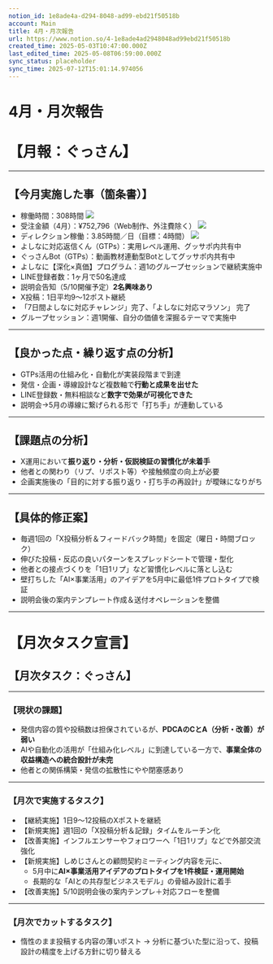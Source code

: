 ```yaml
---
notion_id: 1e8ade4a-d294-8048-ad99-ebd21f50518b
account: Main
title: 4月・月次報告
url: https://www.notion.so/4-1e8ade4ad2948048ad99ebd21f50518b
created_time: 2025-05-03T10:47:00.000Z
last_edited_time: 2025-05-08T06:59:00.000Z
sync_status: placeholder
sync_time: 2025-07-12T15:01:14.974056
---
```

# 4月・月次報告

# 【月報：ぐっさん】
---
## 【今月実施した事（箇条書）】
- 稼働時間：308時間
  ![](https://prod-files-secure.s3.us-west-2.amazonaws.com/736adce6-a3a4-4a64-9f74-d9aa055c96d2/1d861587-2311-4468-a793-0fb1e55d8824/%E3%82%B9%E3%82%AF%E3%83%AA%E3%83%BC%E3%83%B3%E3%82%B7%E3%83%A7%E3%83%83%E3%83%88_2025-05-08_15.54.47.png?X-Amz-Algorithm=AWS4-HMAC-SHA256&X-Amz-Content-Sha256=UNSIGNED-PAYLOAD&X-Amz-Credential=ASIAZI2LB4662JQXOBYM%2F20250719%2Fus-west-2%2Fs3%2Faws4_request&X-Amz-Date=20250719T041950Z&X-Amz-Expires=3600&X-Amz-Security-Token=IQoJb3JpZ2luX2VjEIT%2F%2F%2F%2F%2F%2F%2F%2F%2F%2FwEaCXVzLXdlc3QtMiJHMEUCIG1TTLfQEyvXru11Lbjs440PhMpAJiqmH4wPpAJvfDSCAiEAgick%2FUoPiS%2BbAsB8TqpLm7dzUn9Vi3Fbyh9itlwsaZQqiAQInf%2F%2F%2F%2F%2F%2F%2F%2F%2F%2FARAAGgw2Mzc0MjMxODM4MDUiDHBNyPQvPOT%2FU77keCrcA10FVvynqWldUVBxRY%2FA19M%2Ff%2FPzhTIfXcnCbwVSzREeGZeJ8t7bExhp0vNSQjIGLEBFTTYRltK7J4mjXpya39LTEpQSGlAsoOZeGkktbXPToCqjYyhL3qBKzbmhFQpNqJHv%2F3yBDCdTtHamcZ4loSa2cHVdHED7cRews25eH37tWei2S2AbyUB3z4VBKBSYohEWOKQWgUoVo5fauePzaMnImpMhhO9T%2FoAblNJyaNnfpijfevzRcP8q1G3QJ2xKt%2BHL2sNWMfd1AXbCXRIj8UsuGCm0vMtrHEzCHxechqHq%2FHphX8y7nfBfkLGqY7bi7cdiqmrKyq6ACULFG1Glp%2BbVmEWRzGRNlh%2BRq9hxS9fJ%2Fn2rk5DHcSF%2F6Qaxoq063L4aDkdlgT52NntypIX0UB4bs23W5wI%2BWkzokV88B3ad8JlVEnNBfOuUthbSk7KrSBTJeAJ3ycP0B2Kptgy7OQFw6NVTnYlbHRJtjZKU9s36fF7dimPJ4cqAIjOXIA%2FGC7xXYcXDU%2FgeTBwXWVIh%2F1aPC8M5a0kYB%2BUTk47tU9FQI3tkmJ0xyz2fPDIg2LTAMV%2B08f7LFnjp3%2F7wh91khMXEpoLcN6qdkbMi7OXQqV3FO3Mwh57oOj7M5mHOMKGq7MMGOqUBm%2BewmLBNmwZpd9W0T%2Fh8QQZkPuhdgmNoOb%2Ft4Le5rkMCR%2Fwnw6ILcjOuj8yUyK7HzzbqSCvn6AcoHgn%2BGfoiF1%2BA2SkvtRS4%2Fm5gPWFyoiDgeKjToEuBQSNVg5mgUrxWqMJ7rvXx83KHHM%2BCmMtiW6Ys8wjDs0gHLvZrztqc4nMVnv%2FZfTQOUYtGHeUmYvDKWkD%2FvXZ8LmQO6WeS8uz9OfdlbaYd&X-Amz-Signature=a0de91cbbf0aa533b0487b3230e6cb522582fd7012ee05fab5dac65caba14345&X-Amz-SignedHeaders=host&x-amz-checksum-mode=ENABLED&x-id=GetObject)
- 受注金額（4月）：¥752,796（Web制作、外注費除く）
  ![](https://prod-files-secure.s3.us-west-2.amazonaws.com/736adce6-a3a4-4a64-9f74-d9aa055c96d2/ad194244-43e5-4339-bd35-3d8ca69c3af8/%E3%82%B9%E3%82%AF%E3%83%AA%E3%83%BC%E3%83%B3%E3%82%B7%E3%83%A7%E3%83%83%E3%83%88_2025-05-08_15.53.59.png?X-Amz-Algorithm=AWS4-HMAC-SHA256&X-Amz-Content-Sha256=UNSIGNED-PAYLOAD&X-Amz-Credential=ASIAZI2LB4667V5TY3Q6%2F20250719%2Fus-west-2%2Fs3%2Faws4_request&X-Amz-Date=20250719T041950Z&X-Amz-Expires=3600&X-Amz-Security-Token=IQoJb3JpZ2luX2VjEIT%2F%2F%2F%2F%2F%2F%2F%2F%2F%2FwEaCXVzLXdlc3QtMiJGMEQCIHkppCMVaV7MGosh6yWg%2Bbf0dDUtfMeKm5kON%2BJVXJ1uAiBQf0%2B8ahojDAlkdBSl4JkzR37NIk%2FihA5IqNe2XhTukiqIBAid%2F%2F%2F%2F%2F%2F%2F%2F%2F%2F8BEAAaDDYzNzQyMzE4MzgwNSIMdUVZhb%2Bt0RNZ2%2Bt1KtwD8KmexQJiMiqf8S8KWa7LclD6mIjkOeSkfjrMrJcAnsfgBSwkDdHhkK%2BoaIMqbmxuwkjY%2F8UDh5GWEzV%2F%2BDwYaUt5v9LaHqU3uHgVaCsJxZu1kASymBtAI8kfmK4JgYyfQnJYYKVMsCB1NZA5n3FFt5tNWyigDLN8Q5z8k%2FueVip3RDU2rg0MGzjkpa8odWHQWkM7ZS0aUDTpRFmTHHMGjahgxR6mwsg8y1ccZJYWQxd8e5Sv4ch6Ze6X1XKgN6pVPpx4UlJ%2BCIuQNQ8fa70cTDJkoaptqAYEC2eWfOgSVV85v3EkrTRhaxMg1fRq7JO0NZ3j%2Bj0ILO%2BwG4RiT%2FdoLDIqL5jYE58QsdgkVvkkKDtDUYf43MgBY0OldAstsc5JgxHOf1Y0n3fzOanthJpV5uGy6qGjPreodDy%2BlVOgykMnL7RPcF1Vwkfvc0%2BuwjVV58qgB4GvoioXU8fDdD1uoZ3DvLiNzkg0TBNXzQcK1iNYfh9n3EC3lZh6ZWC%2BGeNkHHOLXGKv%2Bbg0KRsnmUqquKM9yorOxScqAqn8kqdynPqNS2Y2qnPkgcYUdlamDylddBhPgApWZ7v%2F3HfBQH3PZEWnt4zDNE9ulX9Oi6i3Lorui0kVB6Q2QztGszowparswwY6pgE7FjoeThz00tvPX9TL4zq9ff5yjGYZE%2BxzCWZ0qB3T%2BYuBuSZhrgQnXaTPrGJJ1DYVbQTq4n00fkiB2uFfLxxBdOIIBs9HGp3ovzMWqA9rEaDHZuVmDhD9mIbslH3nNLhuoA96igYoxS9BawCkFkNLbUv9p5nB4X%2FVSHzFHFYX01wu6t3cQyvBNLld3uB1tZG2Qe6R09uYZndI8uyYXFX0mJcWnrih&X-Amz-Signature=57ca8056b1f9a2e6b9b6c6c383c18fd7cf21d287b9b37ae1c8bb985b82166b8d&X-Amz-SignedHeaders=host&x-amz-checksum-mode=ENABLED&x-id=GetObject)
- ディレクション稼働：3.85時間／日（目標：4時間）
  ![](https://prod-files-secure.s3.us-west-2.amazonaws.com/736adce6-a3a4-4a64-9f74-d9aa055c96d2/e2ff6259-0397-430b-b2eb-2f8d6da4b263/%E3%82%B9%E3%82%AF%E3%83%AA%E3%83%BC%E3%83%B3%E3%82%B7%E3%83%A7%E3%83%83%E3%83%88_2025-05-08_15.55.31.png?X-Amz-Algorithm=AWS4-HMAC-SHA256&X-Amz-Content-Sha256=UNSIGNED-PAYLOAD&X-Amz-Credential=ASIAZI2LB4666S46LHRU%2F20250719%2Fus-west-2%2Fs3%2Faws4_request&X-Amz-Date=20250719T041951Z&X-Amz-Expires=3600&X-Amz-Security-Token=IQoJb3JpZ2luX2VjEIT%2F%2F%2F%2F%2F%2F%2F%2F%2F%2FwEaCXVzLXdlc3QtMiJGMEQCIF%2BvoxZ%2Fiw131naV3vVUfNSxJdHhk5HxvvQXF%2FALMeSRAiBC876m8qR7b5HqaMM2njKhrCFVDRO%2Be8N8m8ECHm7sMCqIBAid%2F%2F%2F%2F%2F%2F%2F%2F%2F%2F8BEAAaDDYzNzQyMzE4MzgwNSIMTXj9GNvU62iuKvbBKtwDAdwACj7mWunuWOlYV0UswjKgP2ig4u2mqqrjFz6SPpRpsC6RvG3NXhnw9OYrAvMH4PpQTYV%2Fq0iyoQX7OMBLQjHfH6Ioni%2B1h8dhMjl6%2FYY1wjUNPUyRLlKXvqCFlMtNwJw4VhImKau9%2BMHKLeS0yOed6XuOgJKrx%2B%2FPCPNn9BwhrX8JpQvXgzb1E0FIm2LHMOFzhAqmh%2BIMWE8roj2sCFmHEMgakqIfI9drSUr%2FpeHdDgFcZRnCSBrh8UVxHeDzvwB02SzbA2g%2BkOsET2ZtSl5hap6UxojPm4wxXyyxZHpfZyjljHISA6ssYmv9RnvJVutwLRpYMTkdAJlmto9LRxXPJe4N3GI%2BORyrP%2FfmFcVs0TXP8dnETtiQ3V4x2ITwGsRCdfHu1Wzm2LdmUS%2FMOYzPVJOGzlw7LpcRo%2FXS6U7YF7ZNhIVf1ta5tfer3KSJUiQkpYQFgmwnv1LtE4scOp7WVbRQcl4tm%2F%2FFWAVPDZHFMR3SuPW%2FAXuVusH2gw8lYyubcT5fA81PByOlFc1S3DEajNl2O63GKo7Q5CAudGfEq2JErWUFsE8MeaIlkbdBWjr5UGT3icwhNPWUoyQ4iipAsaDMpVdz63VYIWS2iSr4ijzZCkNkaU2KITgw2KvswwY6pgFHdUDLlVr4cXLFqc5ZNd7sRSFMmKJ3raYmZqcebhj6xaF6qK5mrrwFQBknpu28ENhAo5OkeMlxwRnWOSLCDOw%2BPQlt6M5enBy%2BUGZnO%2FZlOJLhtgd4qVijXJNT4W09Dk8kIL%2FzYALgOiD7eVY%2Bl4PO5cX3TOjizaDjV%2FgWc2UVHSXzJQExaVfLI%2BTNeIFvvVqkHNOU3ZyzEiD1aSdJzzmoXDo55QN1&X-Amz-Signature=4fd7d6238deeb6c144421bf7f083f61158268b9e8a93016ab87e0e5250663d75&X-Amz-SignedHeaders=host&x-amz-checksum-mode=ENABLED&x-id=GetObject)
- よしなに対応返信くん（GTPs）：実用レベル運用、グッサポ内共有中
- ぐっさんBot（GTPs）：動画教材連動型Botとしてグッサポ内共有中
- よしなに【深化×真価】プログラム：週1のグループセッションで継続実施中
- LINE登録者数：1ヶ月で50名達成
- 説明会告知（5/10開催予定）**2名興味あり**
- X投稿：1日平均9〜12ポスト継続
- 「7日間よしなに対応チャレンジ」完了、「よしなに対応マラソン」 完了
- グループセッション：週1開催、自分の価値を深掘るテーマで実施中
---
## 【良かった点・繰り返す点の分析】
- GTPs活用の仕組み化・自動化が実装段階まで到達
- 発信・企画・導線設計など複数軸で**行動と成果を出せた**
- LINE登録数・無料相談など**数字で効果が可視化できた**
- 説明会→5月の導線に繋げられる形で「打ち手」が連動している
---
## 【課題点の分析】
- X運用において**振り返り・分析・仮説検証の習慣化が未着手**
- 他者との関わり（リプ、リポスト等）や接触頻度の向上が必要
- 企画実施後の「目的に対する振り返り・打ち手の再設計」が曖昧になりがち
---
## 【具体的修正案】
- 毎週1回の「X投稿分析＆フィードバック時間」を固定（曜日・時間ブロック）
- 伸びた投稿・反応の良いパターンをスプレッドシートで管理・型化
- 他者との接点づくりを「1日1リプ」など習慣化レベルに落とし込む
- 壁打ちした「AI×事業活用」のアイデアを5月中に最低1件プロトタイプで検証
- 説明会後の案内テンプレート作成＆送付オペレーションを整備
---
# 【月次タスク宣言】
## 【月次タスク：ぐっさん】
---
### 【現状の課題】
- 発信内容の質や投稿数は担保されているが、**PDCAのCとA（分析・改善）が弱い**
- AIや自動化の活用が「仕組み化レベル」に到達している一方で、**事業全体の収益構造への統合設計が未完**
- 他者との関係構築・発信の拡散性にやや閉塞感あり
---
### 【月次で実施するタスク】
- 【継続実施】1日9〜12投稿のXポストを継続
- 【新規実施】週1回の「X投稿分析＆記録」タイムをルーチン化
- 【改善実施】インフルエンサーやフォロワーへ「1日1リプ」などで外部交流強化
- 【新規実施】しめじさんとの顧問契約ミーティング内容を元に、
  - 5月中に**AI×事業活用アイデアのプロトタイプを1件検証・運用開始**
  - 長期的な「AIとの共存型ビジネスモデル」の骨組み設計に着手
- 【改善実施】5/10説明会後の案内テンプレ＋対応フローを整備
---
### 【月次でカットするタスク】
- 惰性のまま投稿する内容の薄いポスト
  → 分析に基づいた型に沿って、投稿設計の精度を上げる方針に切り替える